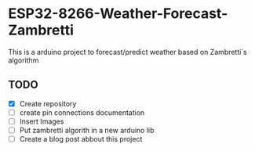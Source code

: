 # ESP32-8266-Weather-Forecast-Zambretti
This is a arduino project to forecast/predict weather based on Zambretti`s algorithm 

## TODO
- [x] Create repository
- [ ] create pin connections documentation
- [ ] Insert Images
- [ ] Put zambretti algorith in a new  arduino lib
- [ ] Create a blog post abbout this project
